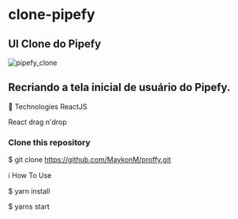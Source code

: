 # clone-pipefy
## UI Clone do Pipefy
![pipefy_clone](https://user-images.githubusercontent.com/33705104/91600260-0e934c80-e93e-11ea-8796-2c8c7ebee86f.png)

## Recriando a tela inicial de usuário do Pipefy.

🚀 Technologies
ReactJS

React drag n'drop

### Clone this repository
$ git clone https://github.com/MaykonM/proffy.git

ℹ️ How To Use

$ yarn install

$ yarns start
